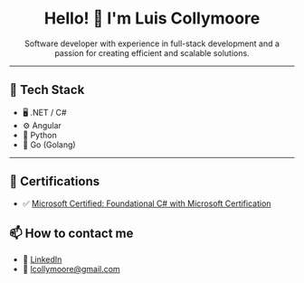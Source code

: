 

<h1 align="center">Hello! 👋 I'm Luis Collymoore</h1>

<p align="center">
  Software developer with experience in full-stack development and a passion for creating efficient and scalable solutions.
</p>

---

## 🧰 Tech Stack

* 🖥️ .NET / C#
* ⚙️ Angular
* 🐍 Python
* 🦫 Go (Golang)

---

## 📜 Certifications

* ✅ [Microsoft Certified: Foundational C# with Microsoft Certification](https://www.freecodecamp.org/certification/LuisRafaelCollymoore/foundational-c-sharp-with-microsoft)

## 📫 How to contact me

* 💼 [LinkedIn](https://www.linkedin.com/in/luis-rafael-collymoore-a77539189/)
* 📧 [lcollymoore@gmail.com](mailto:lcollymoore@gmail.com)


